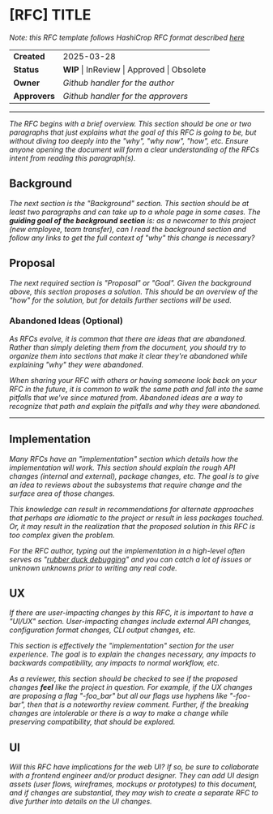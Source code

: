 # [RFC] __TITLE__

*Note: this RFC template follows HashiCrop RFC format described [here](https://works.hashicorp.com/articles/rfc-template)*

|               |                                             |
| ------------- | ------------------------------------------- |
| **Created**   | 2025-03-28                                  |
| **Status**    | **WIP** \| InReview \| Approved \| Obsolete |
| **Owner**     | *Github handler for the author*             |
| **Approvers** | *Github handler for the approvers*          |

---

*The RFC begins with a brief overview. This section should be one or two  paragraphs that just explains what the goal of this RFC is going to be,  but without diving too deeply into the "why", "why now", "how", etc.  Ensure anyone opening the document will form a clear understanding of  the RFCs intent from reading this paragraph(s).*

## Background

*The next section is the "Background" section. This section should be at least two paragraphs and can take up to a whole page in some cases. The **guiding goal of the background section** is: as a newcomer to this project (new employee, team transfer), can I read the  background section and follow any links to get the full context of "why" this change is necessary?*

## Proposal

*The next required section is "Proposal" or "Goal". Given the background above, this section proposes a solution. This should be an overview of the "how" for the solution, but for details further sections will be used.*

### Abandoned Ideas (Optional)

*As RFCs evolve, it is common that there are ideas that are abandoned. Rather than simply deleting them from the document, you should try to organize them into sections that make it clear they're abandoned while  explaining "why" they were abandoned.*

*When sharing your RFC with others or having someone look back on your RFC in the future, it is common to walk the same path and fall into the same pitfalls that we've since matured from. Abandoned ideas are a way to recognize that path and explain the pitfalls and why they were abandoned.*

---

## Implementation

*Many RFCs have an "implementation" section which details how the implementation will work. This section should explain the rough API changes (internal and external), package changes, etc. The goal is to give an idea to reviews about the subsystems that require change and the surface area of those changes.*

*This knowledge can result in recommendations for alternate approaches that perhaps are idiomatic to the project or result in less packages touched. Or, it may result in the realization that the proposed solution in this RFC is too complex given the problem.*

*For the RFC author, typing out the implementation in a high-level often serves as "[rubber duck debugging](https://en.wikipedia.org/wiki/Rubber_duck_debugging)" and you can catch a lot of issues or unknown unknowns prior to writing any real code.*

## UX

*If there are user-impacting changes by this RFC, it is important to have a "UI/UX" section. User-impacting changes include external API changes, configuration format changes, CLI output changes, etc.*

*This section is effectively the "implementation" section for the user  experience. The goal is to explain the changes necessary, any impacts to backwards compatibility, any impacts to normal workflow, etc.*

*As a reviewer, this section should be checked to see if the proposed changes **feel** like the project in question. For example, if the UX changes are  proposing a flag "-foo_bar" but all our flags use hyphens like  "-foo-bar", then that is a noteworthy review comment. Further, if the  breaking changes are intolerable or there is a way to make a change  while preserving compatibility, that should be explored.*

## UI

*Will this RFC have implications for the web UI? If so, be sure to collaborate with a frontend engineer and/or product designer. They can add UI design assets (user flows, wireframes, mockups or prototypes) to this document, and if changes are substantial, they may wish to create a separate RFC to dive further into details on the UI changes.*
